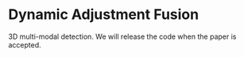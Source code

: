 # Dynamic Adjustment Fusion
3D multi-modal detection.
We will release the code when the paper is accepted.
